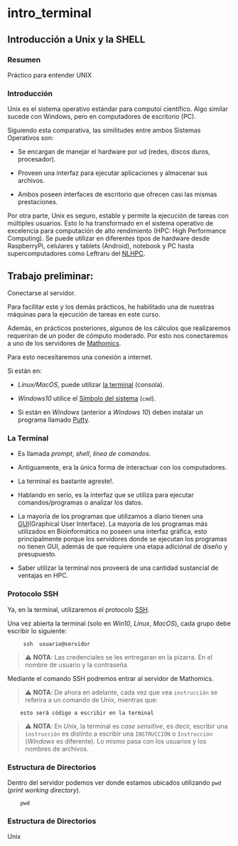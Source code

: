# intro_terminal
## Introducción a Unix y la SHELL

### Resumen

Práctico para entender UNIX


### Introducción

Unix es el sistema operativo estándar para computoi científico. Algo similar sucede con Windows, pero en computadores de escritorio (PC).

Siguiendo esta comparativa, las similitudes entre ambos Sistemas Operativos son:

  - Se encargan de manejar el hardware por ud (redes, discos duros, procesador).

  - Proveen una interfaz para ejecutar aplicaciones y almacenar sus archivos.

  - Ambos poseen interfaces de escritorio que ofrecen casi las mismas prestaciones.


Por otra parte, Unix es seguro, estable y permite la ejecución de tareas con múltiples usuarios. Esto lo ha transformado en el sistema operativo de excelencia para computación de alto rendimiento (HPC: High Performance Computing). Se puede utilizar en diferentes tipos de hardware desde RaspberryPi, celulares y tablets (Android), notebook y PC hasta supercomputadores como Leftraru del [NLHPC](http://www.nlhpc.cl).

## Trabajo preliminar:

Conectarse al servidor.

Para facilitar este y los demás prácticos, he habilitado una de nuestras máquinas para la ejecución de tareas en este curso.

Además, en prácticos posteriores, algunos de los cálculos que realizaremos requeriran de un poder de cómputo moderado.  Por esto nos conectaremos a uno de los servidores de [Mathomics](http://www.mathomics.cl). 

Para esto necesitaremos una conexión a internet.

Si están en:

  - *Linux/MacOS*, puede utilizar [la terminal](https://help.ubuntu.com/kubuntu/desktopguide/es/terminals.html) (consola).

  - *Windows10* utilice el [Símbolo del sistema](https://es.wikipedia.org/wiki/S%C3%ADmbolo_del_sistema) (`cmd`).

  - Si están en *Windows* (anterior a *Windows 10*) deben instalar un programa llamado [Putty](https://www.chiark.greenend.org.uk/~sgtatham/putty/latest.html).


### La Terminal

  - Es llamada *prompt*, *shell*, *línea de comandos*.

  - Antiguamente, era la única forma de interactuar con los computadores. 
  
  - La terminal es bastante agreste!.
 
  - Hablando en serio, es la interfaz que se utiliza para ejecutar comandos/programas o analizar los datos.

  - La mayoría de los programas que utilizamos a diario tienen una [GUI](https://es.wikipedia.org/wiki/Interfaz_gr%C3%A1fica_de_usuario)(Graphical User Interface). La mayoría de los programas más utilizados en Bioinformática no poseen una interfaz gráfica, esto principalmente porque los servidores donde se ejecutan los programas no tienen GUI, además de que requiere una etapa adiciónal de diseño y presupuesto.

  - Saber utilizar la terminal nos proveerá de una cantidad sustancial de ventajas en HPC.

### Protocolo SSH



Ya, en la terminal, utilizaremos el protocolo [SSH](https://web.mit.edu/rhel-doc/4/RH-DOCS/rhel-rg-es-4/ch-ssh.html).
 
Una vez abierta la terminal (solo en *Win10*, *Linux*, *MacOS*), cada grupo debe escribir lo siguiente:

         ssh  usuario@servidor


> :warning: **NOTA**: Las credenciales se les entregaran en la pizarra. En el nombre de usuario y la contraseña.

Mediante el comando SSH podremos entrar al servidor de Mathomics. 


> :warning:  **NOTA**: De ahora en adelante, cada vez que vea `instrucción` se referira a un comando de Unix, mientras que:

		esto será código a escribir en la terminal

> :warning: **NOTA**: En *Unix*, la terminal es *case sensitive*, es decir, escribir una `instrucción` es distinto a escribir  una `INSTRUCCIÓN` o `Instrucción` (*Windows* es diferente). Lo mismo pasa con los usuarios y los nombres de archivos. 


### Estructura de Directorios

Dentro del servidor podemos ver donde estamos ubicados utilizando `pwd` (*print working directory*). 

		pwd

### Estructura de Directorios

Unix 

